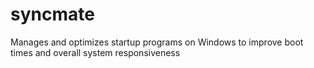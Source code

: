 # syncmate
Manages and optimizes startup programs on Windows to improve boot times and overall system responsiveness
